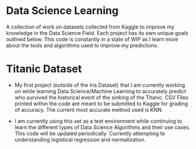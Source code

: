 # Data Science Learning
A collection of work on datasets collected from Kaggle to improve my knowledge in the Data Science Field. Each project has its own unique goals outlined below. This code is constantly in a state of WIP as I learn more about the tools and algorithms used to improve my predictions.

# Titanic Dataset
* My first project (outside of the Iris Dataset) that I am currently working on while learning Data Science/Machine Learning to accurately predict who survived the historical event of the sinking of the Titanic. CSV Files printed within the code are meant to be submitted to Kaggle for grading of accuracy. The current most accurate method used is KNN.

* I am currently using this set as a test environment while continuing to learn the different types of Data Science Algorithms and their use cases. This code will be updated periodically. Currently attempting to understanding logistical regression and normalization.
